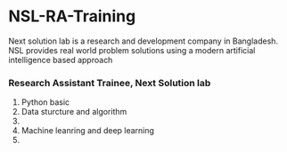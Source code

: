 # NSL-RA-Training
Next solution lab is a research and development company in Bangladesh. NSL provides real world problem solutions using a modern artificial intelligence based approach

<h3> Research Assistant Trainee, Next Solution lab </h3>
<ol>
<li>Python basic </li>
<li>Data sturcture and algorithm<li>
<li>Machine leanring and deep learning<li>
</ol>  
